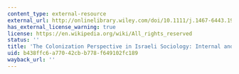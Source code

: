 ```yaml
---
content_type: external-resource
external_url: http://onlinelibrary.wiley.com/doi/10.1111/j.1467-6443.1993.tb00052.x/abstract
has_external_license_warning: true
license: https://en.wikipedia.org/wiki/All_rights_reserved
status: ''
title: 'The Colonization Perspective in Israeli Sociology: Internal and External Comparisons'
uid: b438ffc6-a770-42cb-b778-f649102fc189
wayback_url: ''
---
```

